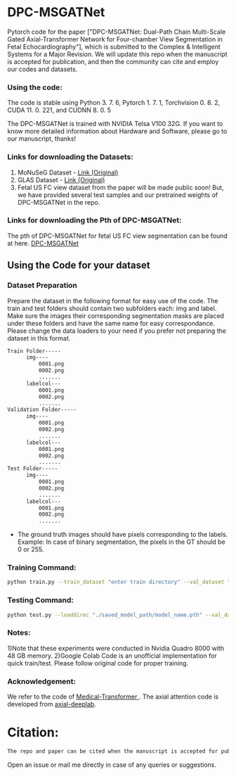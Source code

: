 # DPC-MSGATNet



Pytorch code for the paper 
["DPC-MSGATNet: Dual-Path Chain Multi-Scale 
Gated Axial-Transformer Network for Four-chamber View Segmentation in Fetal Echocardiography"], which is submitted to the Complex & Intelligent Systems for a Major Revision. We will update this repo when the manuscript is accepted for publication, and then the community can cite and employ our codes and datasets.




### Using the code:

The code is stable using Python 3. 7. 6, Pytorch 1. 7. 1, Torchvision 0. 8. 2, CUDA 11. 0. 221, and CUDNN 8. 0. 5

The DPC-MSGATNet is trained with NVIDIA Telsa V100 32G. If you want to know more detailed information about Hardware and Software, please go to our manuscript, thanks! 


### Links for downloading the Datasets:

1) MoNuSeG Dataset - <a href="https://monuseg.grand-challenge.org/Data/"> Link (Original)</a> 
2) GLAS Dataset - <a href="https://warwick.ac.uk/fac/sci/dcs/research/tia/glascontest/"> Link (Original) </a> 
3) Fetal US FC view dataset from the paper will be made public soon! But, we have provided several test samples and our pretrained weights of DPC-MSGATNet in the repo. 

### Links for downloading the Pth of DPC-MSGATNet:

The pth of DPC-MSGATNet for fetal US FC view segmentation can be found at here. <a href="https://drive.google.com/file/d/1HCegUCvuTIDNuvu1kCll0jWMHgY77V2x/view?usp=share_link"> DPC-MSGATNet</a>

## Using the Code for your dataset

### Dataset Preparation

Prepare the dataset in the following format for easy use of the code. The train and test folders should contain two subfolders each: img and label. Make sure the images their corresponding segmentation masks are placed under these folders and have the same name for easy correspondance. Please change the data loaders to your need if you prefer not preparing the dataset in this format.



```bash
Train Folder-----
      img----
          0001.png
          0002.png
          .......
      labelcol---
          0001.png
          0002.png
          .......
Validation Folder-----
      img----
          0001.png
          0002.png
          .......
      labelcol---
          0001.png
          0002.png
          .......
Test Folder-----
      img----
          0001.png
          0002.png
          .......
      labelcol---
          0001.png
          0002.png
          .......

```

- The ground truth images should have pixels corresponding to the labels. Example: In case of binary segmentation, the pixels in the GT should be 0 or 255.

### Training Command:

```bash 
python train.py --train_dataset "enter train directory" --val_dataset "enter validation directory" --direc 'path for results to be saved' --batch_size 4 --epoch 405 --save_freq 5 --modelname "msgatnet" --learning_rate 0.001 --imgsize 224 --blocksize 32 --gray "no"
```



### Testing Command:

```bash 
python test.py --loaddirec "./saved_model_path/model_name.pth" --val_dataset "test dataset directory" --direc 'path for results to be saved' --batch_size 1 --modelname "msgatnet" --imgsize 224 --blocksize 32 --gray "no" --mode "multiple"
```



### Notes:

1)Note that these experiments were conducted in Nvidia Quadro 8000 with 48 GB memory. 
2)Google Colab Code is an unofficial implementation for quick train/test. Please follow original code for proper training.

### Acknowledgement:

We refer to the code of <a href="https://github.com/jeya-maria-jose/Medical-Transformer"> Medical-Transformer </a>. The axial attention code is developed from <a href="https://github.com/csrhddlam/axial-deeplab">axial-deeplab</a>. 

# Citation:

```bash
The repo and paper can be cited when the manuscript is accepted for publication. We will continue to update this repository. Please stay tuned!!! 
```

Open an issue or mail me directly in case of any queries or suggestions. 
